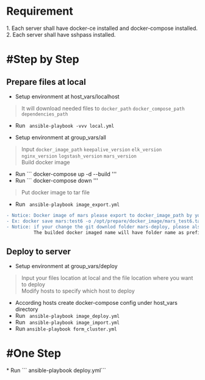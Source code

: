 <h1>Requirement</h1>
1. Each server shall have docker-ce installed and docker-compose installed.  
2. Each server shall have sshpass installed.

<h1>#Step by Step</h1>

## Prepare files at local
* Setup environment at host_vars/localhost
> It will download needed files to `docker_path` `docker_compose_path` `dependencies_path`

* Run ``` ansible-playbook -vvv local.yml```

* Setup environment at group_vars/all
> Input `docker_image_path` `keepalive_version` `elk_version` `nginx_version` `logstash_version` `mars_version` <br> 
> Build docker image
* Run ``` docker-compose up -d --build '''
* Run ``` docker-compose down '''
> Put docker image to tar file
* Run ``` ansible-playbook image_export.yml```
````diff
- Notice: Docker image of mars please export to docker_image_path by yourself
- Ex: docker save mars:test6 -o /opt/prepare/docker_image/mars_test6.tar
- Notice: if your change the git downlod folder mars-deploy, please also modify the docker image name in image_export.yml and image_import.yml.
          The builded docker imaged name will have folder name as prefix
````

## Deploy to server
* Setup environment at group_vars/deploy
> Input your files location at local and the file location where you want to deploy <br>
> Modify hosts to specify which host to deploy
* According hosts create docker-compose config under host_vars directory
* Run ``` ansible-playbook image_deploy.yml```
* Run ``` ansible-playbook image_import.yml```
* Run ```ansible-playbook form_cluster.yml```

<h1>#One Step</h1>
* Run ``` ansible-playbook deploy.yml```
